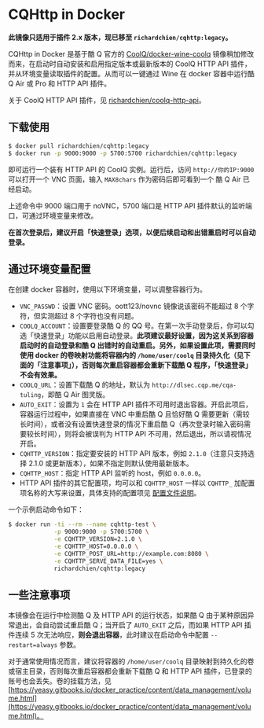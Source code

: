 # CQHttp in Docker

**此镜像只适用于插件 2.x 版本，现已移至 `richardchien/cqhttp:legacy`。**

CQHttp in Docker 是基于酷 Q 官方的 [CoolQ/docker-wine-coolq](https://github.com/CoolQ/docker-wine-coolq) 镜像稍加修改而来，在启动时自动安装和启用指定版本或最新版本的 CoolQ HTTP API 插件，并从环境变量读取插件的配置。从而可以一键通过 Wine 在 docker 容器中运行酷Q Air 或 Pro 和 HTTP API 插件。

关于 CoolQ HTTP API 插件，见 [richardchien/coolq-http-api](https://github.com/richardchien/coolq-http-api)。

## 下载使用

```sh
$ docker pull richardchien/cqhttp:legacy
$ docker run -p 9000:9000 -p 5700:5700 richardchien/cqhttp:legacy
```

即可运行一个装有 HTTP API 的 CoolQ 实例。运行后，访问 `http://你的IP:9000` 可以打开一个 VNC 页面，输入 `MAX8chars` 作为密码后即可看到一个 酷 Q Air 已经启动。

上述命令中 9000 端口用于 noVNC，5700 端口是 HTTP API 插件默认的监听端口，可通过环境变量来修改。

**在首次登录后，建议开启「快速登录」选项，以便后续启动和出错重启时可以自动登录。**

## 通过环境变量配置

在创建 docker 容器时，使用以下环境变量，可以调整容器行为。

- `VNC_PASSWD`：设置 VNC 密码。oott123/novnc 镜像说该密码不能超过 8 个字符，但实测超过 8 个字符也没有问题。
- `COOLQ_ACCOUNT`：设置要登录酷 Q 的 QQ 号。在第一次手动登录后，你可以勾选「快速登录」功能以启用自动登录。**此项建议最好设置，因为这关系到容器启动时的自动登录和酷 Q 出错时的自动重启。另外，如果设置此项，需要同时使用 docker 的卷映射功能将容器内的 `/home/user/coolq` 目录持久化（见下面的「注意事项」），否则每次重启容器都会重新下载酷 Q 程序，「快速登录」不会有效果。**
- `COOLQ_URL`：设置下载酷 Q 的地址，默认为 `http://dlsec.cqp.me/cqa-tuling`，即酷 Q Air 图灵版。
- `AUTO_EXIT`：设置为 `1` 会在 HTTP API 插件不可用时退出容器。开启此项后，容器运行过程中，如果直接在 VNC 中重启酷 Q 且恰好酷 Q 需要更新（需较长时间），或者没有设置快速登录的情况下重启酷 Q（再次登录时输入密码需要较长时间），则将会被误判为 HTTP API 不可用，然后退出，所以请视情况开启。
- `CQHTTP_VERSION`：指定要安装的 HTTP API 版本，例如 `2.1.0`（注意只支持选择 2.1.0 或更新版本），如果不指定则默认使用最新版本。
- `CQHTTP_HOST`：指定 HTTP API 监听的 host，例如 `0.0.0.0`。
- HTTP API 插件的其它配置项，均可以和 `CQHTTP_HOST` 一样以 `CQHTTP_` 加配置项名称的大写来设置，具体支持的配置项见 [配置文件说明](https://richardchien.github.io/coolq-http-api/#/Configuration)。

一个示例启动命令如下：

```sh
$ docker run -ti --rm --name cqhttp-test \
             -p 9000:9000 -p 5700:5700 \
             -e CQHTTP_VERSION=2.1.0 \
             -e CQHTTP_HOST=0.0.0.0 \
             -e CQHTTP_POST_URL=http://example.com:8080 \
             -e CQHTTP_SERVE_DATA_FILE=yes \
             richardchien/cqhttp:legacy
```

## 一些注意事项

本镜像会在运行中检测酷 Q 及 HTTP API 的运行状态，如果酷 Q 由于某种原因异常退出，会自动尝试重启酷 Q；当开启了 `AUTO_EXIT` 之后，而如果 HTTP API 插件连续 5 次无法响应，**则会退出容器**，此时建议在启动命令中配置 `--restart=always` 参数。

对于通常使用情况而言，建议将容器的 `/home/user/coolq` 目录映射到持久化的卷或宿主目录，否则每次重启容器都会重新下载酷 Q 和 HTTP API 插件，已登录的账号也会丢失。卷的挂载方法，见 [https://yeasy.gitbooks.io/docker_practice/content/data_management/volume.html](https://yeasy.gitbooks.io/docker_practice/content/data_management/volume.html)。
